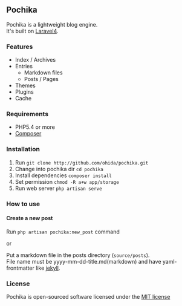 ## Pochika

Pochika is a lightweight blog engine.  
It's built on [Laravel4](http://four.laravel.com/).

### Features

* Index / Archives
* Entries
  * Markdown files
  * Posts / Pages
* Themes
* Plugins
* Cache

### Requirements

* PHP5.4 or more
* [Composer](https://github.com/composer/composer)

### Installation

1. Run `git clone http://github.com/ohida/pochika.git`
1. Change into pochika dir `cd pochika`
1. Install dependencies `composer install`
1. Set permission `chmod -R a+w app/storage`
1. Run web server `php artisan serve`

### How to use

#### Create a new post
Run `php artisan pochika:new_post` command

or

Put a markdown file in the posts directory (`source/posts`).  
File name must be yyyy-mm-dd-title.md(markdown) and have yaml-frontmatter like [jekyll](http://jekyllrb.com/docs/frontmatter/).

### License

Pochika is open-sourced software licensed under the [MIT license](http://opensource.org/licenses/MIT)

